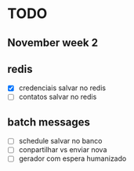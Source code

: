 # TODO
## November week 2
## redis
- [x] credenciais salvar no redis
- [ ] contatos salvar no redis
## batch messages
- [ ] schedule salvar no banco
- [ ] conpartilhar vs enviar nova
- [ ] gerador com espera humanizado
